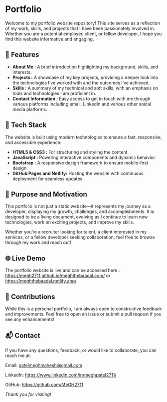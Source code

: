 
# Portfolio

Welcome to my portfolio website repository! This site serves as a reflection of my work, skills, and projects that I have been passionately involved in. Whether you are a potential employer, client, or fellow developer, I hope you find this website informative and engaging.


## 🌟 Features

- **About Me :** A brief introduction highlighting my background, skills, and interests.
- **Projects :** A showcase of my key projects, providing a deeper look into the technologies I’ve worked with and the outcomes I’ve achieved.
- **Skills :** A summary of my technical and soft skills, with an emphasis on tools and technologies I am proficient in.
- **Contact Information :** Easy access to get in touch with me through various platforms including email, LinkedIn and various other soical media platforms.


## 🔨 Tech Stack

The website is built using modern technologies to ensure a fast, responsive, and accessible experience:

- **HTML5 & CSS3 :** For structuring and styling the content.
- **JavaScript :** Powering interactive components and dynamic behavior.
- **Bootstrap :** A responsive design framework to ensure mobile-first design.
- **GitHub Pages and Netlify:** Hosting the website with continuous deployment for seamless updates.
## 🎯  Purpose and Motivation

This portfolio is not just a static website—it represents my journey as a developer, displaying my growth, challenges, and accomplishments. It is designed to be a living document, evolving as I continue to learn new technologies, work on exciting projects, and improve my skills.

Whether you’re a recruiter looking for talent, a client interested in my services, or a fellow developer seeking collaboration, feel free to browse through my work and reach out!
## 🌐 Live Demo

The portfolio website is live and can be accessed here : https://megh2711.github.io/meghthebaadal.com/ or https://meghthebaadal.netlify.app/
## 🤝 Contributions

While this is a personal portfolio, I am always open to constructive feedback and improvements. Feel free to open an issue or submit a pull request if you see any enhancements!


## 📬 Contact

If you have any questions, feedback, or would like to collaborate, you can reach me at:

Email: patelmeghmahesh@gmail.com

LinkedIn: https://www.linkedin.com/in/meghpatel2711/

GitHub: https://github.com/MeGH2711

_Thank you for visiting!_
